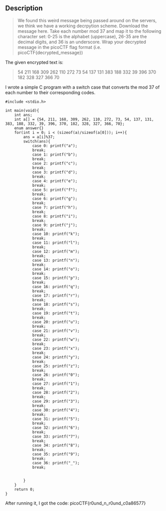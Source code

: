 ## Description

>We found this weird message being passed around on the servers, we think we have a working decrpytion scheme. Download the message here. Take each number mod 37 and map it to the following character set: 0-25 is the alphabet (uppercase), 26-35 are the decimal digits, and 36 is an underscore. Wrap your decrypted message in the picoCTF flag format (i.e. picoCTF{decrypted_message})

The given encrypted text is:

>54 211 168 309 262 110 272 73 54 137 131 383 188 332 39 396 370 182 328 327 366 70 

I wrote a simple C program with a switch case that converts the mod 37 of each number to their corresponding codes.

```
#include <stdio.h>

int main(void){
	int ans;
	int a[] = {54, 211, 168, 309, 262, 110, 272, 73, 54, 137, 131, 383, 188, 332, 39, 396, 370, 182, 328, 327, 366, 70};
	enum answer{}
	for(int i = 0; i < (sizeof(a)/sizeof(a[0])); i++){
		ans = a[i]%37;
		switch(ans){
			case 0: printf("a");
			break;
			case 1: printf("b");
			break;
			case 2: printf("c");
			break;
			case 3: printf("d");
			break;
			case 4: printf("e");
			break;
			case 5: printf("f");
			break;
			case 6: printf("g");
			break;
			case 7: printf("h");
			break;
			case 8: printf("i");
			break;
			case 9: printf("j");
			break;
			case 10: printf("k");
			break;
			case 11: printf("l");
			break;
			case 12: printf("m");
			break;
			case 13: printf("n");
			break;
			case 14: printf("o");
			break;
			case 15: printf("p");
			break;
			case 16: printf("q");
			break;
			case 17: printf("r");
			break;
			case 18: printf("s");
			break;
			case 19: printf("t");
			break;
			case 20: printf("u");
			break;
			case 21: printf("v");
			break;
			case 22: printf("w");
			break;
			case 23: printf("x");
			break;
			case 24: printf("y");
			break;
			case 25: printf("z");
			break;
			case 26: printf("0");
			break;
			case 27: printf("1");
			break;
			case 28: printf("2");
			break;
			case 29: printf("3");
			break;
			case 30: printf("4");
			break;
			case 31: printf("5");
			break;
			case 32: printf("6");
			break;
			case 33: printf("7");
			break;
			case 34: printf("8");
			break;
			case 35: printf("9");
			break;
			case 36: printf("_");
			break;


		}
	}
	return 0;
}
```
After running it, I got the code: picoCTF{r0und_n_r0und_c0a86577}
